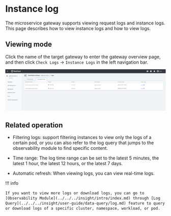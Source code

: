 # Instance log

The microservice gateway supports viewing request logs and instance logs. This page describes how to view instance logs and how to view logs.

## Viewing mode

Click the name of the target gateway to enter the gateway overview page, and then click `Check Logs` -> `Instance Logs` in the left navigation bar.

![view the path of instance logs](./imgs/inslog-path.png)

## Related operation

- Filtering logs: support filtering instances to view only the logs of a certain pod, or you can also refer to the log query that jumps to the observability module to find specific content.
- Time range: The log time range can be set to the latest 5 minutes, the latest 1 hour, the latest 12 hours, or the latest 7 days.

- Automatic refresh: When viewing logs, you can view real-time logs.

!!! info

    If you want to view more logs or download logs, you can go to [Observability Module](../../../insight/intro/index.md) through [Log Query](../../../insight/user-guide/data-query/log.md) feature to query or download logs of a specific cluster, namespace, workload, or pod.
